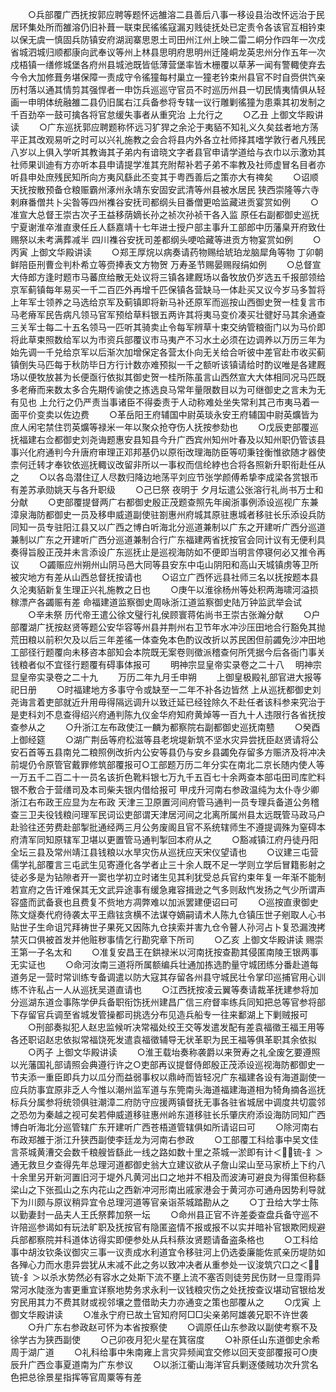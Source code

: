 <!-- { "loadSidebar": true } -->
　　○兵部覆广西抚按郭应聘等题怀远雒溶二县善后八事一移设县治改怀远治于民居环集处所而雒溶仍旧补葺一联束民徭徭寇漏刃贱徒抚处已定责令各该官互相钤束以保无虞一慎固兵防镇安府湖润寨思恩土司田州江州上映二雷二峒分作四年一次戍省城泗城归顺都康向武奉议等州上林县思明府思明州迁隆峒龙英忠州分作五年一次戍梧镇一缮修城堡各府州县城池既皆低薄营堡率皆木栅覆以草茅一闻有警輙使弃去今令大加修葺务堪保障一责成守令徭獞每村巢立一獞老钤束州县官不时自赍供饩亲历村落以通其情剪其强悍者一申饬兵巡巡守官员不时巡历州县一切民情夷情俱从轻画一申明体统融雒二县仍旧属右江兵备参将专辖一议行雕剿徭獞为患乘其初发制之千百劲卒一鼓可擒各将官怠缓失事者从重究治  上允行之
　　○乙丑  上御文华殿讲读
　　○广东巡抚郭应聘题称怀远习犷猂之余沦于夷貊不知礼义久矣兹者地方荡平正其改观易听之时可以兴礼施教之会合将县内外各立社师择其嗜学敦行者凡残民八岁以上俱入学听其教诲其子弟内有谙晓文字者县官申请学道给与衣巾以示激劝其社师果训迪有方亦听本县申请提学准其充附帮补若子弟不率教及社师虚冒名目者亦听县申处庶残民知所向方夷风繇此丕变其于粤西善后之策亦大有禆矣
　　○诏顺天抚按散预备仓粮赈霸州涿州永靖东安固安武清等州县被水居民  狭西崇隆等六寺剌麻番僧共卜尖昝等四州襍谷安抚司都纲头目番僧更哈监藏进贡宴赏如例
　　○准宣大总督王崇古次子王益移荫嫡长孙之祯次孙祯干各入监  原任右副都御史巡抚宁夏谢淮卒淮直隶任丘人繇嘉靖十七年进士授户部主事升工部郎中历藩臬开府致仕赐祭以未考满葬减半  四川襍谷安抚司差都纲头哽哈藏等进贡方物宴赏如例
　　○丙寅  上御文华殿讲读
　　○郑王厚烷以病奏请药物赐给琥珀龙脑犀角等物  丁卯朝鲜陪臣刑曹佥判朴希立等赍捧表文方物贺  万寿圣节赐晏赐叚绢如例
　　○总督宣大侍郎方逢时题市马蕃庶给散无处议将三镇各建厩场以备牧放仍岁选五千报部领给京军蓟镇每年易买一千二百匹外再增千匹保镇各营缺马一体赴买又议今岁马多暂将上年军士领养之马选给京军及蓟镇即将新马补还原军而巡按山西御史贺一桂复言市马老瘠军民告病凡领马官军预给草料银五两许其将夷马变价凑买壮徤好马其余通查三关军士每二十五名领马一匹听其骑卖止令每军辨草十束交纳管粮衙门以为马价即将此草束照数给军以为市资兵部覆议市马夷产不习水土必须在边调养以万历三年为始先调一千兑给京军以后渐次加增保定各营太仆向无关给合听彼中差官赴市收买蓟镇倒失马匹每于秋防毕日方行计数亦难预拟一千之额听该镇请给时酌议唯是各建厩场以便牧放甚为长便亟行依拟其御史贺一桂所陈虽言山西然宣大大体相同况马匹既多老瘠而来数太多合先期传谕使之拣选良马常年量限数目以为可继御史之言未为无有见也  上允行之仍严责当事诸臣不得委责于人动称难处坐失常利其己市夷马着一面平价变卖以佐边费
　　○革岳阳王府辅国中尉英琰永安王府辅国中尉英爌皆为庶人闲宅禁住罚英爌等禄米一年以聚众抢夺伤人抚按参劾也
　　○戊辰吏部覆巡抚福建右佥都御史刘尧诲题惠安县知县今升广西宾州知州叶春及以知州职仍管该县事兴化府通判今升唐府审理正邓邦基仍以原衔改理海防臣等叨秉铨衡惟欲随才器使柰何迁转才奉钦依巡抚輙议改留非所以一事权而信纶綍也合将各照新升职衔赴任从之
　　○以各岛潜住辽人尽数归降边地荡平刘应节张学颜傅希挚李成梁各赏银币有差苏承勋姚天与各升职级
　　○己巳祭  夜明于  夕月坛遣公张溶行礼尚书万士和分献
　　○吏部覆提督两广右都御史殷正茂题查照先年闽浙事例添设巡视广东兼漳泉海防都御史一员及移申威道副使驻劄惠州府城其原驻惠城者移驻长乐添设兵防同知一员专驻阳江县又以广西之博白听海北分巡道兼制以广东之开建听广西分巡道兼制以广东之开建听广西分巡道兼制合行广东福建两省抚按官会同计议有无便利具奏得旨殷正茂并未言添设广东巡抚止是巡视海防如不便即当明言停寝何必又推令再议
　　○蠲赈应州朔州山阴马邑大同等县安东中屯山阴阳和高山天城镇虏等卫所被灾地方有差从山西总督抚按请也
　　○诏立广西怀远县社师三名以抚按题本县久沦夷貊新复生理正兴礼施教之日也
　　○庚午以淮徐杨州等处积两海啸河溢损稼漂产各蠲赈有差  命福建道监察御史周咏浙江道监察御史陆万钟监武举会试
　　○辛未祭  历代帝王遣公徐文璧行礼侯顾寰蒋佑尚书王崇古张瀚分献
　　○户部覆湖广抚按赵贤等题公安华容等州县并荆州右卫节年水冲沙压田地合行豁免其抛荒田粮以前积欠及以后三年差徭一体查免本色酌议改折以苏民困但前蠲免沙冲田地工部径行题覆向未移咨本部知会本院既无案卷则徵派稽查何所凭据今后各衙门事关钱粮者似不宜径行题覆有碍事体报可
　　明神宗显皇帝实录卷之二十八
　明神宗显皇帝实录卷之二十九
　　万历二年九月壬申朔
　　上御皇极殿礼部官进大报等祀日册
　　○时福建地方多事守令或缺至一二年不补各边皆然  上从巡抚都御史刘尧诲言着吏部就近升用毋得隔远调升以致迁延已经铨除久不赴任者该科参来究治于是吏科刘不息查得绍兴府通判陈九仪金华府知府黄焯等一百九十人违限行各省抚按查参从之
　　○升浙江左布政使江一麟为都察院右副都御史巡抚南戆
　　○癸酉  上御经筵
　　○湖广荆岳等府松滋等县老垸堤新筑不坚水灾异尝抚臣赵贤请将公安石首等五县南兑二粮照例改折内公安等县仍与安乡县蠲免存留多方赈济及将冲决前堤仍令原管官戴罪修筑部覆报可○工部题万历二年分实在南北二京长随内使人等一万五千二百二十一员名该折色靴料银七万九千五百七十余两查本部屯田司库贮料银不敷合于营缮司及本司柴夫银内借给报可  甲戌升河南右参政温纯为太仆寺少卿浙江右布政王应显为左布政  天津三卫原置河间府管马通判一员专理兵备道公务稽查三卫夫役钱粮问理军民词讼吏部谓天津居河间之北离所属州县太远既管马政马户赴验往还劳费赴部掣批通经两三月公务废阁且官不系统辖师生不遵提调殊为窒碍本府清军同知原辖军卫堪以更置管马通判掣回本府从之
　　○豁减镇江府丹徒丹阳全坛三县及常州靖江县钱粮以水旱灾伤从巡抚应天宋仪望请也
　　○议建三屯营儒学礼部覆言三屯武生见寄遵化各学者止三十余人既不足一学则立学后冒籍影射之徒必多是为钻隙者开一窦也学初立时诸生见其利犹受总兵官约束年复一年渐不能制若宣府之告讦难保其无文武异途事有缓急雍容揖逊之气多则敌忾发扬之气少所谓声容盛而武备衰也且费复不赀地方凋弊难以加派罢建便诏曰可
　　○巡按直隶御史陈文燧奏代府待袭太平王鼎铉贪横不法谋夺嫡嗣请术人陈九仓镇压世子剜取人心书贴世子生命诅咒拜祷世子果死又因陈九仓挟索并害九仓令瞽人孙河占卜复恐漏洩拷禁灭口俱被首发并他赃秽事情乞行勘究章下所司
　　○乙亥  上御文华殿讲读  赐崇王第一子名太和
　　○准复安昌王在鉷禄米以河南抚按查勘其侵匿南陵王银两事无实证也
　　○命河汝南三道将所属额编兵壮通加拣选酌量守城团练分番赴道每道务足一营时常训练专备调遣以防大寇其存留各州县守城民壮令掌印巡捕官用心训练不许私占一人从巡抚吴道直请也
　　○江西抚按凌云翼等奏请裁革抚建参将加分巡湖东道佥事陈学伊兵备职衔饬抚州建昌广信三府督率练兵同知把总等官参将部下存留官兵调至省城发管操都司挑选分布见造兵船专一往来鄱湖上下剿贼报可
　　○刑部奏拟犯人赵忠监候听决常福处绞王交等发遣发配有差袁福徵王福王用等各还职诏赵忠依拟常福饶死发遣袁福徵辅导无状革职为民王福等俱革职其余依拟
　　○丙子  上御文华殿讲读
　　○淮王载坮奏称袭爵以来贺寿之礼全废乞要遵照以光藩国礼部请照会典遵行许之○吏部再议提督侍郎殷正茂添设巡视海防都御史一节夫添一重臣即兵力以瓜分而益弱事权以鼎峙而皆轻况广东福建各设有海道副使一应兵防事宜原非乏人今惟以潮州监军道与东筦南头海道福建海道相为犄角摘各巡抚标兵分属参将统领俱驻潮漳二府防守应援两镇督抚无事各驻省城居中调度共切震邻之恐勿为秦越之视可矣若伸威道移驻惠州岭东道移驻长乐肇庆府添设海防同知广西博白听海北分巡管辖广东开建听广西苍梧道管辖俱如所请诏曰可
　　○除河南右布政郑雒于浙江升狭西副使李廷龙为河南右参政
　　○工部覆工科给事中吴文佳言茶城黄漕交会数千粮艘皆繇此一线之路如数十里之茶城一淤即有计＜锍-釒＞通无救旦夕查得先年总理河道都御史翁大立建议欲从子詹山梁山至马家桥上下约八十余里另开新河置旧河于堤外凡黄河出口之地并不相及而波涛可避良为得策但称繇梁山之下张孤山之东内花山之西新冲河形南出戚家港会于黄河亦可通舟因势利导就下为川颇与原议稍异宜令总理河道等官亲诣茶城踏勘从之
　　○丁丑给大学士陈以勤妻封一品夫人王氏祭葬加祭一坛
　　○命州县正官不许差委查盘兵备守巡不许陪巡参谒如有玩法旷职及抚按官有隐匿盗情不报或报不以实并暗补官银欺罔规避兵部都察院并科道体访得实即便参处从兵科蔡汝贤题请备盗条格也
　　○工科给事中胡汝钦条议御灾三事一议责成水利道宜令移驻河上仍选委廉能佐贰亲历堤防如各殚心力而水患异尝犹从末减不此之务以致冲决者从重参处一议浚筑穴口之＜锍-釒＞以杀水势然必有容水之处斯下流不壅上流不塞否则徒劳民伤财一旦霪雨异常河水陡涨为害更重宜详察地势务求永利一议钱粮灾伤之处抚按查议堪动官银给发穷民用其力不费其财或视邻壤之豊借助夫力亦通变之策也部覆从之
　　○戊寅  上御文华殿讲读
　　○准永宁府已故土官知府阿□□尖亲弟阿雄袭兄职不许世袭
　　○升广东右参政赵可怀为本省按察使
　　○调原任山东参政以副使考察不及徐学古为狭西副使
　　○己卯夜月犯火星在箕宿度
　　○补原任山东道御史余希周于湖广道
　　○礼科给事中朱南雍上言灾异频闻宜交修以回天变部覆报可○庚辰升广西佥事夏道南为广东参议
　　○以浙江衢山海洋官兵剿逐倭贼功次升赏名色把总徐景星指挥等官周粟等有差

